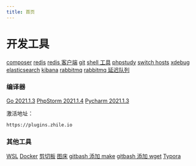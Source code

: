 ```yaml
---
title: 首页
---
```


# 开发工具

[composer](https://getcomposer.org/download)
[redis](https://github.com/tporadowski/redis/releases)
[redis 客户端](https://gitee.com/qishibo/AnotherRedisDesktopManager/tags)
[git](https://git-scm.com/downloads)
[shell 工具](http://www.hostbuf.com)
[phpstudy](https://www.xp.cn/download.html)
[switch hosts](https://github.com/oldj/SwitchHosts/tags)
[xdebug](https://xdebug.org/wizard)
[elasticsearch](https://www.elastic.co/cn/downloads/elasticsearch)
[kibana](https://www.elastic.co/cn/downloads/past-releases#kibana)
[rabbitmq](https://www.rabbitmq.com/install-windows.html#downloads)
[rabbitmq 延迟队列](https://blog.rabbitmq.com/posts/2015/04/scheduling-messages-with-rabbitmq)

### 编译器
[Go 2021.1.3](https://www.jetbrains.com/go/download/other.html)
[PhpStorm 2021.1.4](https://www.jetbrains.com/phpstorm/download/other.html)
[Pycharm 2021.1.3](https://www.jetbrains.com/pycharm/download/other.html)

激活地址：
```bash
https://plugins.zhile.io
```

### 其他工具
[WSL](https://www.jianshu.com/p/6b02948b3d37)
[Docker](https://www.cnblogs.com/walker-lin/p/11214127.html)
[剪切板](https://ditto-cp.sourceforge.io)
[图床](https://github.com/Molunerfinn/PicGo/releases)
[gitbash 添加 make](https://www.cnblogs.com/WLCYSYS/p/16715366.html)
[gitbash 添加 wget](https://www.jianshu.com/p/fb6601795011)
[Typora](https://zahui.fan/posts/64b52e0d/)
